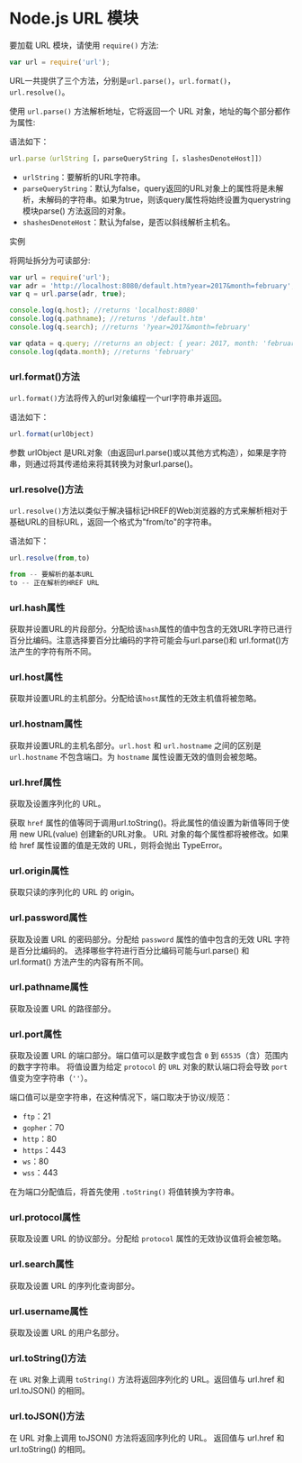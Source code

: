 # Node.js URL 模块

要加载 URL 模块，请使用 `require()` 方法:

```js
var url = require('url');
```

URL一共提供了三个方法，分别是`url.parse()`，`url.format()`，`url.resolve()`。



使用 `url.parse()` 方法解析地址，它将返回一个 URL 对象，地址的每个部分都作为属性:

语法如下：

```js
url.parse（urlString [，parseQueryString [，slashesDenoteHost]]）
```

- `urlString`：要解析的URL字符串。
- `parseQueryString`：默认为false，query返回的URL对象上的属性将是未解析，未解码的字符串。如果为true，则该query属性将始终设置为querystring模块parse() 方法返回的对象。
- `shashesDenoteHost`：默认为false，是否以斜线解析主机名。

实例

将网址拆分为可读部分:

```js
var url = require('url');
var adr = 'http://localhost:8080/default.htm?year=2017&month=february';
var q = url.parse(adr, true);

console.log(q.host); //returns 'localhost:8080'
console.log(q.pathname); //returns '/default.htm'
console.log(q.search); //returns '?year=2017&month=february'

var qdata = q.query; //returns an object: { year: 2017, month: 'february' }
console.log(qdata.month); //returns 'february'
```

### url.format()方法

`url.format()`方法将传入的url对象编程一个url字符串并返回。

语法如下：

```js
url.format(urlObject)
```

参数 urlObject 是URL对象（由返回url.parse()或以其他方式构造），如果是字符串，则通过将其传递给来将其转换为对象url.parse()。

### url.resolve()方法

`url.resolve()`方法以类似于解决锚标记HREF的Web浏览器的方式来解析相对于基础URL的目标URL，返回一个格式为"from/to"的字符串。

语法如下：

```js
url.resolve(from,to)

from -- 要解析的基本URL
to -- 正在解析的HREF URL
```

### url.hash属性

获取并设置URL的片段部分。分配给该`hash`属性的值中包含的无效URL字符已进行百分比编码。注意选择要百分比编码的字符可能会与url.parse()和 url.format()方法产生的字符有所不同。

### url.host属性

获取并设置URL的主机部分。分配给该`host`属性的无效主机值将被忽略。

### url.hostnam属性

获取并设置URL的主机名部分。`url.host` 和 `url.hostname` 之间的区别是 `url.hostname` 不包含端口。为 `hostname` 属性设置无效的值则会被忽略。

### url.href属性

获取及设置序列化的 URL。

获取 `href` 属性的值等同于调用url.toString()。将此属性的值设置为新值等同于使用 new URL(value) 创建新的URL对象。 URL 对象的每个属性都将被修改。如果给 href 属性设置的值是无效的 URL，则将会抛出 TypeError。

### url.origin属性

获取只读的序列化的 URL 的 origin。

### url.password属性

获取及设置 URL 的密码部分。分配给 `password` 属性的值中包含的无效 URL 字符是百分比编码的。 选择哪些字符进行百分比编码可能与url.parse() 和 url.format() 方法产生的内容有所不同。

### url.pathname属性

获取及设置 URL 的路径部分。

### url.port属性

获取及设置 URL 的端口部分。端口值可以是数字或包含 `0` 到 `65535`（含）范围内的数字字符串。 将值设置为给定 `protocol` 的 `URL` 对象的默认端口将会导致 `port` 值变为空字符串（`''`）。

端口值可以是空字符串，在这种情况下，端口取决于协议/规范：

- `ftp`：21
- `gopher`：70
- `http`：80
- `https`：443
- `ws`：80
- `wss`：443

在为端口分配值后，将首先使用 `.toString()` 将值转换为字符串。

### url.protocol属性

获取及设置 URL 的协议部分。分配给 `protocol` 属性的无效协议值将会被忽略。

### url.search属性

获取及设置 URL 的序列化查询部分。

### url.username属性

获取及设置 URL 的用户名部分。

### url.toString()方法

在 `URL` 对象上调用 `toString()` 方法将返回序列化的 URL。返回值与 url.href 和 url.toJSON() 的相同。

### url.toJSON()方法

在 URL 对象上调用 toJSON() 方法将返回序列化的 URL。 返回值与 url.href 和 url.toString() 的相同。